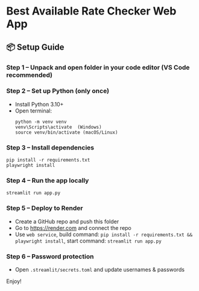 # Best Available Rate Checker Web App

## 📦 Setup Guide

### Step 1 – Unpack and open folder in your code editor (VS Code recommended)

### Step 2 – Set up Python (only once)
- Install Python 3.10+
- Open terminal:
  ```
  python -m venv venv
  venv\Scripts\activate  (Windows)
  source venv/bin/activate (macOS/Linux)
  ```

### Step 3 – Install dependencies
  ```
  pip install -r requirements.txt
  playwright install
  ```

### Step 4 – Run the app locally
  ```
  streamlit run app.py
  ```

### Step 5 – Deploy to Render
- Create a GitHub repo and push this folder
- Go to https://render.com and connect the repo
- Use `web service`, build command: `pip install -r requirements.txt && playwright install`, start command: `streamlit run app.py`

### Step 6 – Password protection
- Open `.streamlit/secrets.toml` and update usernames & passwords

Enjoy!